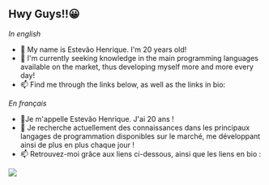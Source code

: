 ## Hwy Guys!!😀

*In english*
- 🔭 My name is Estevão Henrique. I'm 20 years old!
- 🌱 I'm currently seeking knowledge in the main programming languages ​​available on the market, thus developing myself more and more every day!
- 📫 Find me through the links below, as well as the links in bio:

*En français*
- 🔭Je m'appelle Estevão Henrique. J'ai 20 ans !
- 🌱 Je recherche actuellement des connaissances dans les principaux langages de programmation disponibles sur le marché, me développant ainsi de plus en plus chaque jour !
- 📫 Retrouvez-moi grâce aux liens ci-dessous, ainsi que les liens en bio :
 
<div> 
  <a href="https://www.linkedin.com/in/estev%C3%A3o-henrique-249a651a7/" target="_blank"><img src="https://img.shields.io/badge/-LinkedIn-%230077B5?style=for-the-badge&logo=linkedin&logoColor=white" target="_blank"></a> 
 
 
</div>


